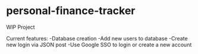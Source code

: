 # personal-finance-tracker

WIP Project

Current features:
-Database creation
-Add new users to database
-Create new login via JSON post
-Use Google SSO to login or create a new account